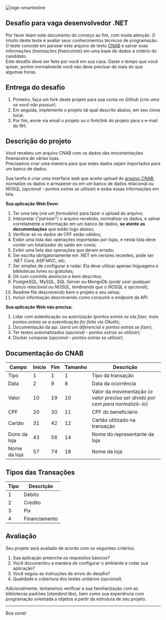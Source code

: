 ![logo-smartonline](https://www.smartonline.app/logo.a3cd84b4d14610f7.png)
## Desafio para vaga desenvolvedor .NET

Por favor leiam este documento do começo ao fim, com muita atenção. O intuito deste teste é avaliar seus conhecimentos técnicos de programação.<br/>
O teste consiste em parsear este arquivo de texto [CNAB](https://github.com/smartonlineapp/desafio.net/blob/main/CNAB.txt) e salvar suas informações (_transações financeiras_) em uma base de dados a critério do candidato.<br/>
Este desafio deve ser feito por você em sua casa. Gaste o tempo que você quiser, porém normalmente você não deve precisar de mais do que algumas horas.

## Entrega do desafio

1. Primeiro, faça um fork deste projeto para sua conta no Github (_crie uma se você não possuir_).
2. Em seguida, implemente o projeto tal qual descrito abaixo, em seu clone local.
3. Por fim, envie via email o projeto ou o fork/link do projeto para o e-mail do RH.

## Descrição do projeto

Você recebeu um arquivo CNAB com os dados das movimentações finanaceira de várias lojas.<br/>
Precisamos criar uma maneira para que estes dados sejam importados para um banco de dados.

Sua tarefa é criar uma interface web que aceite upload do [arquivo CNAB](https://github.com/smartonlineapp/desafio.net/blob/main/CNAB.txt), normalize os dados e armazene-os em um banco de dados relacional ou NOSQL (_opcional - pontos extras se utilizar_) e exiba essas informações em tela.

**Sua aplicação Web Deve:**

1. Ter uma tela (_via um formulário_) para fazer o upload do arquivo;
2. Interpretar ("_parsear_") o arquivo recebido, normalizar os dados, e salvar corretamente a informação em um banco de dados, **se atente as documentações** que estão logo abaixo;
3. Verificar se os dados de CPF estão válidos;
4. Exibir uma lista das operações importadas por lojas, e nesta lista deve conter um totalizador do saldo em conta;
5. Exibir uma lista das operações que deram errado;
6. Ser escrita obrigatoriamente em .NET em versões recentes, pode ser .NET Core, ASP.MVC, etc;
7. Ser simples de configurar e rodar. Ela deve utilizar apenas linguagens e bibliotecas livres ou gratuitas;
8. Git com commits atomicos e bem descritos;
9. PostgreSQL, MySQL, SQL Server ou MongoDb (_pode usar qualquer banco relacional ou NOSQL, lembrando que o NOSQL é opcional_);
10. Readme file descrevendo bem o projeto e seu setup;
11. Incluir informação descrevendo como consumir o endpoint da API.

**Sua aplicação Web não precisa:**

1. Lidar com autenticação ou autorização (_pontos extras se ela fizer, mais pontos extras se a autenticação for feita via OAuth_);
2. Documentação da api. (_será um diferencial e pontos extras se fizer_);
3. Ter testes automatizados (_opcional - pontos extras se utilizar_);
4. Docker compose (_opcional - pontos extras se utilizar_).

## Documentação do CNAB

| Campo | Inicio | Fim | Tamanho | Descrição |
| ----- | ------ | --- | ------- | --------- |
| Tipo  | 1  | 1 | 1 | Tipo da transação |
| Data  | 2  | 9 | 8 | Data da ocorrência |
| Valor | 10 | 19 | 10 | Valor da movimentação (_o valor precisa ser divido por cem para normalizá-lo_) |
| CPF | 20 | 30 | 11 | CPF do beneficiário |
| Cartão | 31 | 42 | 12 | Cartão utilizado na transação |
| Dono da loja | 43 | 56 | 14 | Nome do representante da loja |
| Nome da loja | 57 | 74 | 18 | Nome da loja |

## Tipos das Transações

| Tipo | Descrição |
| ---- | --------- |
| 1 | Débito |
| 2 | Crédito |
| 3 | Pix |
| 4 | Financiamento |

## Avaliação

Seu projeto será avaliado de acordo com os seguintes critérios.

1. Sua aplicação preenche os requesitos básicos?
2. Você documentou a maneira de configurar o ambiente e rodar sua aplicação?
3. Você seguiu as instruções de envio do desafio?
4. Qualidade e cobertura dos testes unitários (_opcional_).

Adicionalmente, tentaremos verificar a sua familiarização com as bibliotecas padrões (_standard libs_), bem como sua experiência com programação orientada a objetos a partir da estrutura de seu projeto.

---

Boa sorte!

